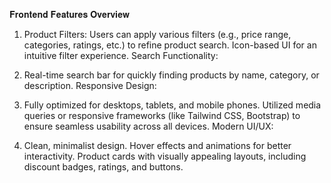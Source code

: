 𝐅𝐫𝐨𝐧𝐭𝐞𝐧𝐝 𝐅𝐞𝐚𝐭𝐮𝐫𝐞𝐬 𝐎𝐯𝐞𝐫𝐯𝐢𝐞𝐰

1) Product Filters:
Users can apply various filters (e.g., price range, categories, ratings, etc.) to refine product search.
Icon-based UI for an intuitive filter experience.
Search Functionality:

2) Real-time search bar for quickly finding products by name, category, or description.
Responsive Design:

3) Fully optimized for desktops, tablets, and mobile phones.
Utilized media queries or responsive frameworks (like Tailwind CSS, Bootstrap) to ensure seamless usability across all devices.
Modern UI/UX:

4) Clean, minimalist design.
Hover effects and animations for better interactivity.
Product cards with visually appealing layouts, including discount badges, ratings, and buttons.
